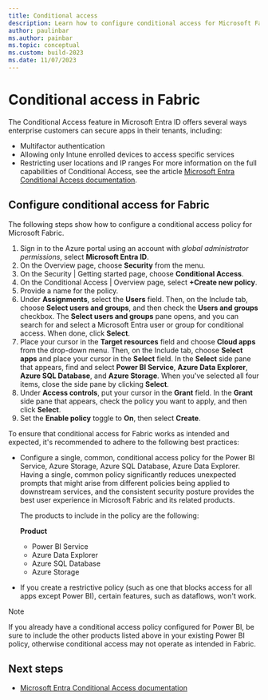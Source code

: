 ```yaml
---
title: Conditional access
description: Learn how to configure conditional access for Microsoft Fabric.
author: paulinbar
ms.author: painbar
ms.topic: conceptual
ms.custom: build-2023
ms.date: 11/07/2023
---
```


# Conditional access in Fabric

The Conditional Access feature in Microsoft Entra ID offers several ways enterprise customers can secure apps in their tenants, including:

- Multifactor authentication
- Allowing only Intune enrolled devices to access specific services
- Restricting user locations and IP ranges
For more information on the full capabilities of Conditional Access, see the article [Microsoft Entra Conditional Access documentation](/entra/identity/conditional-access/).


## Configure conditional access for Fabric

The following steps show how to configure a conditional access policy for Microsoft Fabric.

1. Sign in to the Azure portal using an account with *global administrator permissions*, select **Microsoft Entra ID**.
1. On the Overview page, choose **Security** from the menu.
1. On the Security | Getting started page, choose **Conditional Access**.
1. On the Conditional Access | Overview page, select **+Create new policy**.
1. Provide a name for the policy.
1. Under **Assignments**, select the **Users** field. Then, on the Include tab, choose **Select users and groups**, and then check the **Users and groups** checkbox. The **Select users and groups** pane opens, and you can search for and select a Microsoft Entra user or group for conditional access. When done, click **Select**.
1. Place your cursor in the **Target resources** field and choose **Cloud apps** from the drop-down menu. Then, on the Include tab, choose **Select apps** and place your cursor in the **Select** field. In the **Select** side pane that appears, find and select **Power BI Service**, **Azure Data Explorer**, **Azure SQL Database**, and **Azure Storage**. When you've selected all four items, close the side pane by clicking **Select**.
1. Under **Access controls**, put your cursor in the **Grant** field. In the **Grant** side pane that appears, check the policy you want to apply, and then click **Select**.
1. Set the **Enable policy** toggle to **On**, then select **Create**.

To ensure that conditional access for Fabric works as intended and expected, it's recommended to adhere to the following best practices:

* Configure a single, common, conditional access policy for the Power BI Service, Azure Storage, Azure SQL Database, Azure Data Explorer. Having a single, common policy significantly reduces unexpected prompts that might arise from different policies being applied to downstream services, and the consistent security posture provides the best user experience in Microsoft Fabric and its related products.

    The products to include in the policy are the following: 

    **Product**
    * Power BI Service
    * Azure Data Explorer
    * Azure SQL Database
    * Azure Storage

* If you create a restrictive policy (such as one that blocks access for all apps except Power BI), certain features, such as dataflows, won't work.

> [!NOTE]
> If you already have a conditional access policy configured for Power BI, be sure to include the other products listed above in your existing Power BI policy, otherwise conditional access may not operate as intended in Fabric.

## Next steps

* [Microsoft Entra Conditional Access documentation](/entra/identity/conditional-access/)
